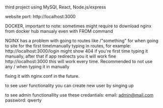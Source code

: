 third project using MySQl, React, Node.js/express

website port: http://localhost:3000

DOCKER, important to note:
sometimes might require to download nginx from docker hub manualy even with FROM command

NGINX has a problem with going to routes like /"something" for when going to site for the first time\manually typing in routes, for example:
http://localhost:3000/login might show 404 if you're first time typing it manually, after that if app redirects you it will work fine
http://localhost:3000 this will work every time. Recommended to not use any / when typing it in manually

fixing it with nginx.conf in the future.

to see user functionality you can create new user by singing up

to see admin functionallity use these credantials:
email: admin@mail.com
password: qwerty